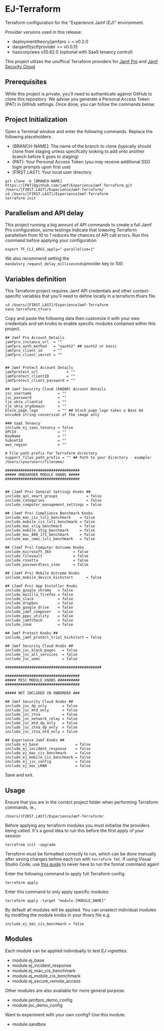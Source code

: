 # EJ-Terraform

Terraform configuration for the "Experience Jamf (EJ)" environment.

Provider versions used in this release:

- deploymenttheory/jamfpro > = v0.2.0
- danjamf/jsctfprovider >= v0.0.15
- hasicorp/aws v55.62.0 (optional with SaaS tenancy control)

This project utlizes the unoffical Terraform providers for [Jamf Pro](https://registry.terraform.io/providers/deploymenttheory/jamfpro/latest) and [Jamf Security Cloud](https://registry.terraform.io/providers/danjamf/jsctfprovider/latest)

## Prerequisites

While this project is private, you'll need to authenticate against GitHub to clone this repository. We advise you generate a Personal Access Token (PAT) in GitHub settings. Once done, you can follow the commands below.

## Project Initialization

Open a Terminal window and enter the following commands. Replace the following placeholders:

- [BRANCH-NAME]: The name of the branch to clone (typically should clone from staging unless specifcally looking to add onto another branch before it goes to staging)
- [PAT]: Your Personal Access Token (you may receive additional SSO login prompts upon first use)
- [FIRST.LAST]: Your local user directory

```
git clone -b [BRANCH-NAME] https://[PAT]@github.com/jamf/ExperienceJamf-Terraform.git /Users/[FIRST.LAST]/ExperienceJamf-Terraform/
cd /Users/[FIRST.LAST]/ExperienceJamf-Terraform
terraform init
```

## Parallelism and API delay

This project running a big amount of API commands to create a full Jamf Pro configuration, some testings indicate that lowering Terraform parallelism from 10 to 1 reduces the chances of API call errors. Run this command before applying your configuration

```
export TF_CLI_ARGS_apply="-parallelism=1"
```

We also recommend setting the `mandatory_request_delay_milliseconds`provider key to 100.

## Variables definition

This Terraform project requires Jamf API credentials and other context-specific variables that you'll need to define locally in a terraform.tfvars file.

```
cd /Users/[FIRST.LAST]/ExperienceJamf-Terraform
nano terraform.tfvars
```

Copy and paste the following data then customize it with your own credentials and set knobs to enable specific modules contained within this project.

```
## Jamf Pro Account Details
jamfpro_instance_url  = ""
jamfpro_auth_method   = "oauth2" ## oauth2 or basic
jamfpro_client_id     = ""
jamfpro_client_secret = ""


## Jamf Protect Account Details
jamfprotect_url             = ""
jamfprotect_clientID        = ""
jamfprotect_client_password = ""

## Jamf Security Cloud (RADAR) Account Details
jsc_username            = ""
jsc_password            = ""
tje_okta_clientid       = ""
tje_okta_orgdomain      = ""
block_page_logo         = "" ## block_page_logo takes a Base 64 encoded string conversion of the image only

### SaaS Tenancy
include_ej_saas_tenancy = false
VPCId                   = ""
KeyName                 = ""
SubnetId                = ""
aws_region              = ""

# File path prefix for Terraform directory
support_files_path_prefix = "" ## Path to your directory - example: /Users/<youruser>/filename/

##################################
##### ONBOARDER MODULE KNOBS #####
##################################


## (Jamf Pro) General Settings Knobs ##
include_qol_smart_groups             = false
include_categories                   = false
include_computer_management_settings = false

## (Jamf Pro) Compliance Benchmark Knobs
include_mac_cis_lvl1_benchmark    = false
include_mobile_cis_lvl1_benchmark = false
include_mac_stig_benchmark        = false
include_mobile_stig_benchmark     = false
include_mac_800_171_benchmark     = false
include_mac_cmmc_lvl1_benchmark   = false

## (Jamf Pro) Computer Outcome Knobs
include_microsoft_365          = false
include_filevault              = false
include_rosetta                = false
include_passwordless_ssoe      = false

## (Jamf Pro) Mobile Outcome Knobs
include_mobile_device_kickstart      = false

## (Jamf Pro) App Installer Knobs
include_google_chrome   = false
include_mozilla_firefox = false
include_slack           = false
include_dropbox         = false
include_google_drive    = false
include_jamf_composer   = false
include_pppc_utility    = false
include_jamfcheck       = false
include_zoom            = false

## Jamf Protect Knobs ##
include_jamf_protect_trial_kickstart = false

## Jamf Security Cloud Knobs ##
include_jsc_block_pages   = false
include_jsc_all_services  = false
include_jsc_uemc          = false

############################################

##################################
##### MISC MODULE KNOBS ##########
##################################

##### NOT INCLUDED IN ONBORDER ###

## Jamf Security Cloud Knobs ##
include_jsc_dp_only       = false
include_jsc_mtd_only      = false
include_jsc_ztna          = false
include_jsc_network_relay = false
include_jsc_mtd_dp_only   = false
include_jsc_ztna_dp_only  = false
include_jsc_ztna_mtd_only = false

## Experience Jamf Knobs ##
include_ej_base                 = false
include_ej_incident_response    = false
include_ej_mac_cis_benchmark    = false
include_ej_mobile_cis_benchmark = false
include_ej_jsc_config           = false
include_ej_mac_LMAM             = false

```

Save and exit.

## Usage

Ensure that you are in the correct project folder when performing Terraform commands, ie.,

```
/Users/[FIRST.LAST]/ExperienceJamf-Terraform/
```

Before applying any terraform modules you must initialize the providers being called. It's a good idea to run this before the first apply of your session

```
terrafrom init -upgrade
```

Terraform must be formatted correctly to run, which can be done manually after saving changes before each run with `terraform fmt`. If using Visual Studio Code, use [this guide](https://medium.com/nerd-for-tech/how-to-auto-format-hcl-terraform-code-in-visual-studio-code-6fa0e7afbb5e) to never have to run the format command again!

Enter the following command to apply full Terraform config:

```
terraform apply
```

Enter this command to only apply specific modules:

```
terraform apply -target "module.[MODULE_NAME]"
```

By default all modules will be applied. You can unselect individual modules by modifing the module knobs in your tfvars file e.g.

```
include_ej_mac_cis_benchmark = false
```

## Modules

Each module can be applied individually to test EJ vignettes:

- module.ej_base
- module.ej_incident_response
- module.ej_mac_cis_benchmark
- module.ej_mobile_cis_benchmark
- module.ej_secure_remote_access

Other modules are also available for more general purpose:

- module.jamfpro_demo_config
- module.jsc_demo_config

Want to experiment with your own config? Use this module:

- module.sandbox
